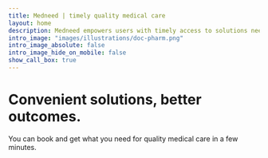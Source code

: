 ```yaml
---
title: Medneed | timely quality medical care
layout: home
description: Medneed empowers users with timely access to solutions needed for quality medical care.
intro_image: "images/illustrations/doc-pharm.png"
intro_image_absolute: false
intro_image_hide_on_mobile: false
show_call_box: true
---
```


# Convenient solutions, better outcomes.

You can book and get what you need for quality medical care in a few minutes.